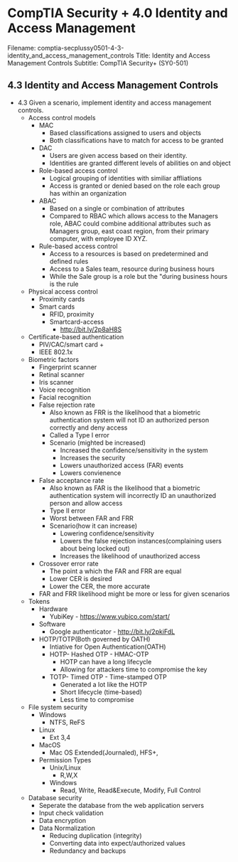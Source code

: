 CompTIA Security + 4.0 Identity and Access Management
============================================================

Filename: comptia-secplussy0501-4-3-identity_and_access_management_controls
Title: Identity and Access Management Controls
Subtitle: CompTIA Security+ \(SY0-501\)

4.3 Identity and Access Management Controls
------------------------------------------------------------
* 4.3 Given a scenario, implement identity and access management controls.
	+ Access control models
		- MAC
			* Based classifications assigned to users and objects
			* Both classifications have to match for access to be granted
		- DAC
			* Users are given access based on their identity.
			* Identities are granted different levels of abilities on and object
		- Role-based access control
			* Logical grouping of identities with similiar affliations
			* Access is granted or denied based on the role each group has within an organization
		- ABAC
			* Based on a single or combination of attributes
			* Compared to RBAC which allows access to the Managers role, ABAC could combine additional attributes such as Managers group, east coast region, from their primary computer, with employee ID XYZ.
		- Rule-based access control
			* Access to a resources is based on predetermined and defined rules
			* Access to a Sales team, resource during business hours
			* While the Sale group is a role but the "during business hours is the rule
	+ Physical access control
		- Proximity cards
		- Smart cards
			+ RFID, proximity
			+ Smartcard-access
			    * http://bit.ly/2p8aH8S
	+ Certificate-based authentication
		- PIV/CAC/smart card
			+ 
		- IEEE 802.1x
	+ Biometric factors
		- Fingerprint scanner
		- Retinal scanner
		- Iris scanner
		- Voice recognition
		- Facial recognition
		- False rejection rate
			* Also known as FRR is the likelihood that a biometric authentication system will not ID an authorized person correctly and deny access
			* Called a Type I error
			* Scenario \(mighted be increased\)
				+ Increased the confidence/sensitivity in the system
				+ Increases the security
				+ Lowers unauthorized access \(FAR\) events
				+ Lowers convienence
		- False acceptance rate
			* Also known as FAR is the likelihood that a biometric authentication system will incorrectly ID an unauthorized person and allow access
			* Type II error
			* Worst between FAR and FRR
			* Scenario\(how it can increase)
				+ Lowering confidence/sensitivity
				+ Lowers the false rejection instances\(complaining users about being locked out\)
				+ Increases the likelihood of unauthorized access
		- Crossover error rate
			* The point a which the FAR and FRR are equal
			* Lower CER is desired
			* Lower the CER, the more accurate
		- FAR and FRR likelihood might be more or less for given scenarios
	+ Tokens
		- Hardware
			* YubiKey - https://www.yubico.com/start/
		- Software
			* Google authenticator - http://bit.ly/2pkiFdL
		- HOTP/TOTP\(Both governed by OATH)
			* Intiative for Open Authentication\(OATH\)
			* HOTP- Hashed OTP - HMAC-OTP
				+ HOTP can have a long lifecycle
				+ Allowing for attackers time to compromise the key
			* TOTP- Timed OTP - Time-stamped OTP
				+ Generated a lot like the HOTP
				+ Short lifecycle \(time-based\)
				+ Less time to compromise
	+ File system security
		- Windows
			* NTFS, ReFS
		- Linux
			* Ext 3,4
		- MacOS
			* Mac OS Extended\(Journaled), HFS+,
		- Permission Types
			* Unix/Linux
				+ R,W,X
			* Windows
				+ Read, Write, Read&Execute, Modify, Full Control
	+ Database security
		- Seperate the database from the web application servers
		- Input check validation
		- Data encryption
		- Data Normalization
			* Reducing duplication \(integrity\)
			* Converting data into expect/authorized values
			* Redundancy and backups